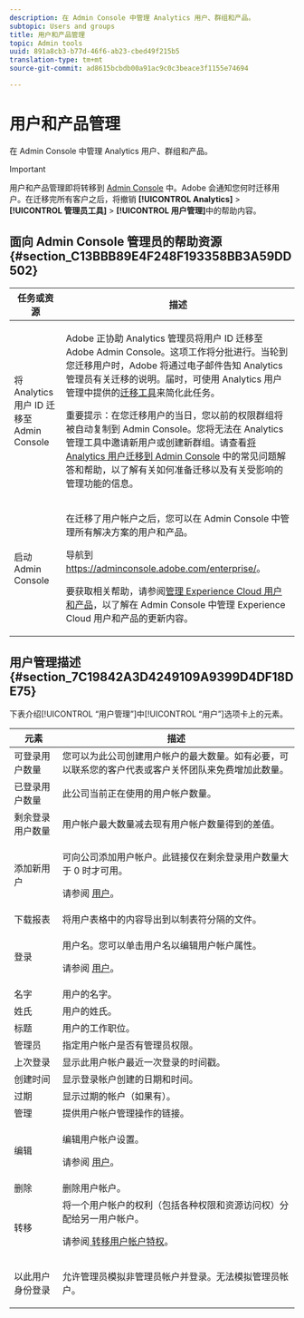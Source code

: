 ```yaml
---
description: 在 Admin Console 中管理 Analytics 用户、群组和产品。
subtopic: Users and groups
title: 用户和产品管理
topic: Admin tools
uuid: 891a8cb3-b77d-46f6-ab23-cbed49f215b5
translation-type: tm+mt
source-git-commit: ad8615bcbdb00a91ac9c0c3beace3f1155e74694

---
```



# 用户和产品管理

在 Admin Console 中管理 Analytics 用户、群组和产品。

>[!IMPORTANT]
>
>用户和产品管理即将转移到 [Admin Console](https://helpx.adobe.com/cn/enterprise/using/admin-console.html) 中。Adobe 会通知您何时迁移用户。在迁移完所有客户之后，将撤销 **[!UICONTROL Analytics]** > **[!UICONTROL 管理员工具]** > **[!UICONTROL 用户管理]**&#x200B;中的帮助内容。

## 面向 Admin Console 管理员的帮助资源 {#section_C13BBB89E4F248F193358BB3A59DD502}

<table id="table_9263797773A749628E12BB3C1EBE620B"> 
 <thead> 
  <tr> 
   <th colname="col1" class="entry"> 任务或资源 </th> 
   <th colname="col2" class="entry"> 描述 </th> 
  </tr>
 </thead>
 <tbody> 
  <tr> 
   <td colname="col1"> <p>将 Analytics 用户 ID 迁移至 Admin Console </p> </td> 
   <td colname="col2"> <p> Adobe 正协助 Analytics 管理员将用户 ID 迁移至 Adobe Admin Console。这项工作将分批进行。当轮到您迁移用户时，Adobe 将通过电子邮件告知 Analytics 管理员有关迁移的说明。届时，可使用 Analytics 用户管理中提供的<a href="https://docs.adobe.com/content/help/zh-Hans/analytics/admin/user-product-management/user-management/migrate-users/c-migration-tool.html">迁移工具</a>来简化此任务。 </p> <p>重要提示：在您迁移用户的当日，您以前的权限群组将被自动复制到 Admin Console。您将无法在 Analytics 管理工具中邀请新用户或创建新群组。请查看<a href="https://marketing.adobe.com/resources/help/zh_CN/experience-cloud/admin-console/analytics-migration/">将 Analytics 用户迁移到 Admin Console</a> 中的常见问题解答和帮助，以了解有关如何准备迁移以及有关受影响的管理功能的信息。 </p> </td> 
  </tr> 
  <tr> 
   <td colname="col1"> <p>启动 Admin Console </p> </td> 
   <td colname="col2"> <p>在迁移了用户帐户之后，您可以在 Admin Console 中管理所有解决方案的用户和产品。 </p> <p>导航到 <a href="https://adminconsole.adobe.com/enterprise/#">https://adminconsole.adobe.com/enterprise/</a>。 </p> <p>要获取相关帮助，请参阅<a href="https://marketing.adobe.com/resources/help/zh_CN/mcloud/admin_getting_started.html">管理 Experience Cloud 用户和产品</a>，以了解在 Admin Console 中管理 Experience Cloud 用户和产品的更新内容。 </p> </td> 
  </tr> 
 </tbody> 
</table>

## 用户管理描述 {#section_7C19842A3D4249109A9399D4DF18DE75}

下表介绍[!UICONTROL “用户管理”]中[!UICONTROL “用户”]选项卡上的元素。

<table id="table_6F81D1095EB945D8995FF971B65BA52A"> 
 <thead> 
  <tr> 
   <th colname="col1" class="entry"> 元素 </th> 
   <th colname="col2" class="entry"> 描述 </th> 
  </tr> 
 </thead>
 <tbody> 
  <tr> 
   <td colname="col1"> <span class="wintitle"> 可登录用户数量</span> </td> 
   <td colname="col2"> 您可以为此公司创建用户帐户的最大数量。如有必要，可以联系您的客户代表或客户关怀团队来免费增加此数量。 </td> 
  </tr> 
  <tr> 
   <td colname="col1"> <span class="wintitle"> 已登录用户数量</span> </td> 
   <td colname="col2"> 此公司当前正在使用的用户帐户数量。 </td> 
  </tr> 
  <tr> 
   <td colname="col1"> <span class="wintitle"> 剩余登录用户数量</span> </td> 
   <td colname="col2"> 用户帐户最大数量减去现有用户帐户数量得到的差值。 </td> 
  </tr> 
  <tr> 
   <td colname="col1"> <span class="wintitle"> 添加新用户</span> </td> 
   <td colname="col2"> <p>可向公司添加用户帐户。此链接仅在剩余登录用户数量大于 0 时才可用。 </p> <p>请参阅 <a href="/help/admin/user-management2/c-user-management/users.md"> 用户</a>。 </p> </td> 
  </tr> 
  <tr> 
   <td colname="col1"> <span class="wintitle"> 下载报表</span> </td> 
   <td colname="col2">将<span class="wintitle">用户</span>表格中的内容导出到以制表符分隔的文件。 </td> 
  </tr> 
  <tr> 
   <td colname="col1"> <span class="wintitle"> 登录</span> </td> 
   <td colname="col2"> <p>用户名。您可以单击用户名以编辑用户帐户属性。 </p> <p>请参阅 <a href="/help/admin/user-management2/c-user-management/users.md"> 用户</a>。 </p> </td> 
  </tr> 
  <tr> 
   <td colname="col1"> <span class="wintitle"> 名字</span> </td> 
   <td colname="col2"> 用户的名字。 </td> 
  </tr> 
  <tr> 
   <td colname="col1"> <span class="wintitle"> 姓氏</span> </td> 
   <td colname="col2"> 用户的姓氏。 </td> 
  </tr> 
  <tr> 
   <td colname="col1"> <span class="wintitle"> 标题</span> </td> 
   <td colname="col2"> 用户的工作职位。 </td> 
  </tr> 
  <tr> 
   <td colname="col1"> <span class="wintitle"> 管理员</span> </td> 
   <td colname="col2"> 指定用户帐户是否有管理员权限。 </td> 
  </tr> 
  <tr> 
   <td colname="col1"> <span class="wintitle"> 上次登录</span> </td> 
   <td colname="col2"> 显示此用户帐户最近一次登录的时间戳。 </td> 
  </tr> 
  <tr> 
   <td colname="col1"><span class="wintitle"> 创建时间</span> </td> 
   <td colname="col2"> 显示登录帐户创建的日期和时间。 </td> 
  </tr> 
  <tr> 
   <td colname="col1"> <span class="wintitle"> 过期</span> </td> 
   <td colname="col2"> 显示过期的帐户（如果有）。 </td> 
  </tr> 
  <tr> 
   <td colname="col1"> <span class="wintitle"> 管理</span> </td> 
   <td colname="col2"> 提供用户帐户管理操作的链接。 </td> 
  </tr> 
  <tr> 
   <td colname="col1"> <span class="wintitle"> 编辑</span> </td> 
   <td colname="col2"> <p>编辑用户帐户设置。 </p> <p>请参阅 <a href="/help/admin/user-management2/c-user-management/users.md"> 用户</a>。 </p> </td> 
  </tr> 
  <tr> 
   <td colname="col1"> <span class="wintitle"> 删除</span> </td> 
   <td colname="col2"> 删除用户帐户。 </td> 
  </tr> 
  <tr> 
   <td colname="col1"> <span class="wintitle"> 转移</span> </td> 
   <td colname="col2">将一个用户帐户的权利（包括各种权限和资源访问权）分配给另一用户帐户。 <p>请参阅<a href="/help/admin/user-management2/c-user-management/t-transfer-user-accout-privileges.md"> 转移用户帐户特权</a>。 </p> </td> 
  </tr> 
  <tr> 
   <td colname="col1"><span class="wintitle"> 以此用户身份登录</span> </td> 
   <td colname="col2"> <p>允许管理员模拟非管理员帐户并登录。无法模拟管理员帐户。 </p> </td> 
  </tr> 
 </tbody> 
</table>

